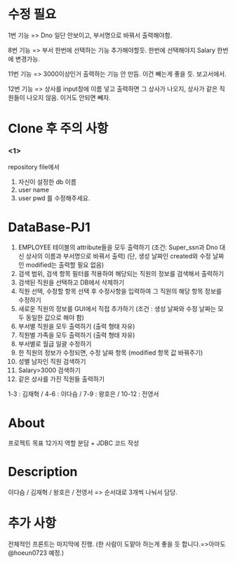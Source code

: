# 수정 필요

1번 기능 => Dno 일단 안보이고, 부서명으로 바꿔서 출력해야함.

8번 기능 => 부서 한번에 선택하는 기능 추가해야할듯. 한번에 선택해야지 Salary 한번에 변경가능.

11번 기능 => 3000이상인거 출력하는 기능 안 만듬. 이건 빼는게 좋을 듯. 보고서에서.

12번 기능 => 상사를 input창에 이름 넣고 출력하면 그 상사가 나오지, 상사가 같은 직원들이 나오지 않음. 이거도 안되면 빼자.


# Clone 후 주의 사항
### <1>
repository file에서
1. 자신이 설정한 db 이름
2. user name
3. user pwd
를 수정해주세요.


# DataBase-PJ1

1. EMPLOYEE 테이블의 attribute들을 모두 출력하기
(조건: Super_ssn과 Dno 대신 상사의 이름과 부서명으로 바꿔서 출력)
(단, 생성 날짜인 created와 수정 날짜인 modified는 출력할 필요 없음)
2. 검색 범위, 검색 항목 필터를 적용하여 해당되는 직원의 정보를 검색해서
출력하기
3. 검색된 직원을 선택하고 DB에서 삭제하기
4. 직원 선택, 수정할 항목 선택 후 수정사항을 입력하여 그 직원의 해당 항목
정보를 수정하기
5. 새로운 직원의 정보를 GUI에서 직접 추가하기
(조건 : 생성 날짜와 수정 날짜는 모두 동일한 값으로 해야 함)
6. 부서별 직원을 모두 출력하기 (출력 형태 자유)
7. 직원별 가족을 모두 출력하기 (출력 형태 자유)
8. 부서별로 월급 일괄 수정하기
9. 한 직원의 정보가 수정되면, 수정 날짜 항목
(modified 항목 값 바꿔주기)
10. 성별 남자인 직원 검색하기
11. Salary>3000 검색하기
12. 같은 상사를 가진 직원들 출력하기

1-3 : 김재혁 / 4-6 : 이다슴 / 7-9 : 왕호은 / 10-12 : 전영서

# About
프로젝트 목표 12가지 역할 분담 + JDBC 코드 작성

# Description
이다슴 / 김재혁 / 왕호은 / 전영서  => 순서대로 3개씩 나눠서 담당.

# 추가 사항
전체적인 프론트는 마지막에 진행. (한 사람이 도맡아 하는게 좋을 듯 합니다.=>아마도 @hoeun0723 예정.)
